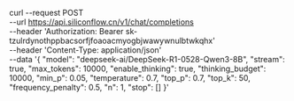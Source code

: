 curl --request POST \
  --url https://api.siliconflow.cn/v1/chat/completions \
  --header 'Authorization: Bearer sk-tzulrdynothppbacsorfjfoaoacmyogbjwawywnulbtwkqhx' \
  --header 'Content-Type: application/json' \
  --data '{
  "model": "deepseek-ai/DeepSeek-R1-0528-Qwen3-8B",
  "stream": true,
  "max_tokens": 10000,
  "enable_thinking": true,
  "thinking_budget": 10000,
  "min_p": 0.05,
  "temperature": 0.7,
  "top_p": 0.7,
  "top_k": 50,
  "frequency_penalty": 0.5,
  "n": 1,
  "stop": []
}'